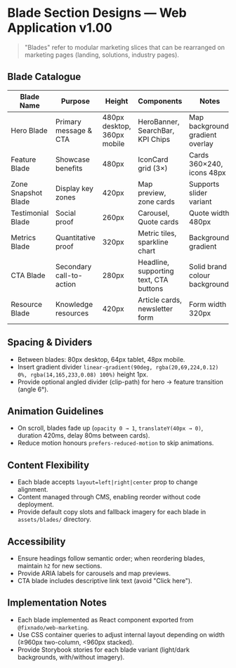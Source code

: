 # Blade Section Designs — Web Application v1.00

> "Blades" refer to modular marketing slices that can be rearranged on marketing pages (landing, solutions, industry pages).

## Blade Catalogue
| Blade Name | Purpose | Height | Components | Notes |
| --- | --- | --- | --- | --- |
| Hero Blade | Primary message & CTA | 480px desktop, 360px mobile | HeroBanner, SearchBar, KPI Chips | Map background, gradient overlay |
| Feature Blade | Showcase benefits | 480px | IconCard grid (3×) | Cards 360×240, icons 48px |
| Zone Snapshot Blade | Display key zones | 420px | Map preview, zone cards | Supports slider variant |
| Testimonial Blade | Social proof | 260px | Carousel, Quote cards | Quote width 480px |
| Metrics Blade | Quantitative proof | 320px | Metric tiles, sparkline chart | Background gradient |
| CTA Blade | Secondary call-to-action | 280px | Headline, supporting text, CTA buttons | Solid brand colour background |
| Resource Blade | Knowledge resources | 420px | Article cards, newsletter form | Form width 320px |

## Spacing & Dividers
- Between blades: 80px desktop, 64px tablet, 48px mobile.
- Insert gradient divider `linear-gradient(90deg, rgba(20,69,224,0.12) 0%, rgba(14,165,233,0.08) 100%)` height 1px.
- Provide optional angled divider (clip-path) for hero → feature transition (angle 6°).

## Animation Guidelines
- On scroll, blades fade up (`opacity 0 → 1`, `translateY(40px → 0)`, duration 420ms, delay 80ms between cards).
- Reduce motion honours `prefers-reduced-motion` to skip animations.

## Content Flexibility
- Each blade accepts `layout=left|right|center` prop to change alignment.
- Content managed through CMS, enabling reorder without code deployment.
- Provide default copy slots and fallback imagery for each blade in `assets/blades/` directory.

## Accessibility
- Ensure headings follow semantic order; when reordering blades, maintain `h2` for new sections.
- Provide ARIA labels for carousels and map previews.
- CTA blade includes descriptive link text (avoid "Click here").

## Implementation Notes
- Each blade implemented as React component exported from `@fixnado/web-marketing`.
- Use CSS container queries to adjust internal layout depending on width (≥960px two-column, <960px stacked).
- Provide Storybook stories for each blade variant (light/dark backgrounds, with/without imagery).
